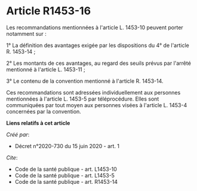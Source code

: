 # Article R1453-16

Les recommandations mentionnées à l'article L. 1453-10 peuvent porter notamment sur : 

1° La définition des avantages exigée par les dispositions du 4° de l'article R. 1453-14 ; 

2° Les montants de ces avantages, au regard des seuils prévus par l'arrêté mentionné à l'article L. 1453-11 ; 

3° Le contenu de la convention mentionné à l'article R. 1453-14. 

Ces recommandations sont adressées individuellement aux personnes mentionnées à l'article L. 1453-5 par téléprocédure. Elles
sont communiquées par tout moyen aux personnes visées à l'article L. 1453-4 concernées par la convention.

**Liens relatifs à cet article**

_Créé par_:

  - Décret n°2020-730 du 15 juin 2020 - art. 1

_Cite_:

  - Code de la santé publique - art. L1453-10
  - Code de la santé publique - art. L1453-5
  - Code de la santé publique - art. R1453-14
